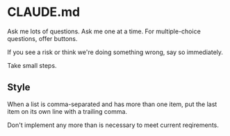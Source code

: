 # CLAUDE.md

Ask me lots of questions. Ask me one at a time. For multiple-choice questions, offer buttons.

If you see a risk or think we're doing something wrong, say so immediately.

Take small steps.

## Style

When a list is comma-separated and has more than one item, put the last item on its own line with a trailing comma.

Don't implement any more than is necessary to meet current reqirements.
